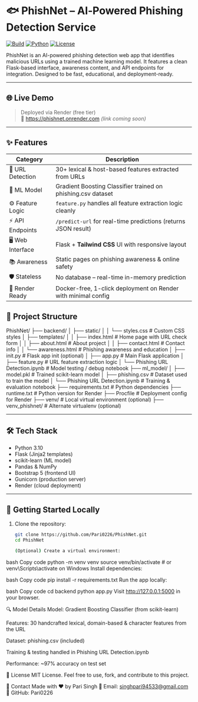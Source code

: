 # 🐟 PhishNet – AI‑Powered Phishing Detection Service

[![Build](https://img.shields.io/badge/build-passing-brightgreen?style=flat-square)](#)
[![Python](https://img.shields.io/badge/python-3.10-blue?style=flat-square)](#)
[![License](https://img.shields.io/badge/license-MIT-purple?style=flat-square)](#)

PhishNet is an AI-powered phishing detection web app that identifies malicious URLs using a trained machine learning model. It features a clean Flask-based interface, awareness content, and API endpoints for integration. Designed to be fast, educational, and deployment-ready.

---

## 🌐 Live Demo

> Deployed via Render (free tier)  
> 🔗 https://phishnet.onrender.com *(link coming soon)*

---

## ✨ Features

| Category        | Description                                                                 |
|-----------------|-----------------------------------------------------------------------------|
| 🔗 URL Detection | 30+ lexical & host-based features extracted from URLs                      |
| 🧠 ML Model      | Gradient Boosting Classifier trained on phishing.csv dataset               |
| ⚙️ Feature Logic | `feature.py` handles all feature extraction logic cleanly                  |
| ⚡ API Endpoints | `/predict-url` for real-time predictions (returns JSON result)             |
| 🖥️ Web Interface | Flask + **Tailwind CSS** UI with responsive layout                         |
| 📚 Awareness      | Static pages on phishing awareness & online safety                        |
| 🛡️ Stateless     | No database – real-time in-memory prediction                              |
| 🚀 Render Ready  | Docker-free, 1-click deployment on Render with minimal config              |


## 📁 Project Structure
PhishNet/
├── backend/
│ ├── static/
│ │ └── styles.css # Custom CSS styles
│ ├── templates/
│ │ ├── index.html # Home page with URL check form
│ │ ├── about.html # About project
│ │ ├── contact.html # Contact info
│ │ └── awareness.html # Phishing awareness and education
│ ├── init.py # Flask app init (optional)
│ ├── app.py # Main Flask application
│ ├── feature.py # URL feature extraction logic
│ └── Phishing URL Detection.ipynb # Model testing / debug notebook
├── ml_model/
│ ├── model.pkl # Trained scikit-learn model
│ ├── phishing.csv # Dataset used to train the model
│ └── Phishing URL Detection.ipynb # Training & evaluation notebook
├── requirements.txt # Python dependencies
├── runtime.txt # Python version for Render
├── Procfile # Deployment config for Render
├── venv/ # Local virtual environment (optional)
├── venv_phishnet/ # Alternate virtualenv (optional)

---

## 🛠️ Tech Stack

- Python 3.10
- Flask (Jinja2 templates)
- scikit-learn (ML model)
- Pandas & NumPy
- Bootstrap 5 (frontend UI)
- Gunicorn (production server)
- Render (cloud deployment)

---

## 🚀 Getting Started Locally

1. Clone the repository:
   ```bash
   git clone https://github.com/Pari0226/PhishNet.git
   cd PhishNet

   (Optional) Create a virtual environment:

bash
Copy code
python -m venv venv
source venv/bin/activate  # or venv\Scripts\activate on Windows
Install dependencies:

bash
Copy code
pip install -r requirements.txt
Run the app locally:

bash
Copy code
cd backend
python app.py
Visit http://127.0.0.1:5000 in your browser.

🔍 Model Details
Model: Gradient Boosting Classifier (from scikit-learn)

Features: 30 handcrafted lexical, domain-based & character features from the URL

Dataset: phishing.csv (included)

Training & testing handled in Phishing URL Detection.ipynb

Performance: ~97% accuracy on test set

📄 License
MIT License.
Feel free to use, fork, and contribute to this project.

🙋 Contact
Made with ❤️ by Pari Singh
📧 Email: singhpari94533@gmail.com
🔗 GitHub: Pari0226
